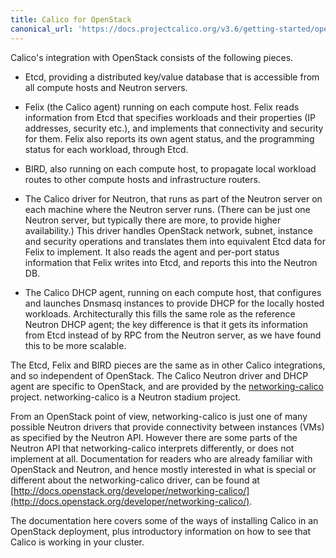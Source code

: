 ```yaml
---
title: Calico for OpenStack
canonical_url: 'https://docs.projectcalico.org/v3.6/getting-started/openstack/'
---
```


Calico's integration with OpenStack consists of the following pieces.

- Etcd, providing a distributed key/value database that is accessible from all
  compute hosts and Neutron servers.

- Felix (the Calico agent) running on each compute host.  Felix reads
  information from Etcd that specifies workloads and their properties (IP
  addresses, security etc.), and implements that connectivity and security for
  them.  Felix also reports its own agent status, and the programming status
  for each workload, through Etcd.

- BIRD, also running on each compute host, to propagate local workload routes
  to other compute hosts and infrastructure routers.

- The Calico driver for Neutron, that runs as part of the Neutron server on
  each machine where the Neutron server runs.  (There can be just one Neutron
  server, but typically there are more, to provide higher availability.)  This
  driver handles OpenStack network, subnet, instance and security operations
  and translates them into equivalent Etcd data for Felix to implement.  It
  also reads the agent and per-port status information that Felix writes into
  Etcd, and reports this into the Neutron DB.

- The Calico DHCP agent, running on each compute host, that configures and
  launches Dnsmasq instances to provide DHCP for the locally hosted workloads.
  Architecturally this fills the same role as the reference Neutron DHCP agent;
  the key difference is that it gets its information from Etcd instead of by
  RPC from the Neutron server, as we have found this to be more scalable.

The Etcd, Felix and BIRD pieces are the same as in other Calico integrations,
and so independent of OpenStack.  The Calico Neutron driver and DHCP agent are
specific to OpenStack, and are provided by the
[networking-calico](http://git.openstack.org/cgit/openstack/networking-calico/)
project.  networking-calico is a Neutron stadium project.

From an OpenStack point of view, networking-calico is just one of many possible
Neutron drivers that provide connectivity between instances (VMs) as specified
by the Neutron API.  However there are some parts of the Neutron API that
networking-calico interprets differently, or does not implement at all.
Documentation for readers who are already familiar with OpenStack and Neutron,
and hence mostly interested in what is special or different about the
networking-calico driver, can be found at
[http://docs.openstack.org/developer/networking-calico/](http://docs.openstack.org/developer/networking-calico/).

The documentation here covers some of the ways of installing Calico in an
OpenStack deployment, plus introductory information on how to see that Calico
is working in your cluster.
